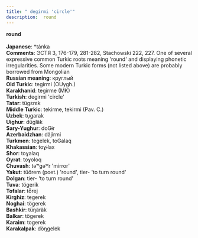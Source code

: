 ```yaml
---
title: " degirmi 'circle'"
description:  round
---
```

<p data-pagefind-weight="0.5">
<strong> round</strong><br><br>
<strong>Japanese</strong>:  *tánka<br>
<strong>Comments</strong>:  ЭСТЯ 3, 176-179, 281-282, Stachowski 222, 227. One of several expressive common Turkic roots meaning 'round' and displaying phonetic irregularities. Some modern Turkic forms (not listed above) are probably borrowed from Mongolian<br>
<strong>Russian meaning</strong>:  круглый<br>
<strong>Old Turkic</strong>:  tegirmi (OUygh.)<br>
<strong>Karakhanid</strong>:  tegirme (MK)<br>
<strong>Turkish</strong>:  degirmi 'circle'<br>
<strong>Tatar</strong>:  tügɛrɛk<br>
<strong>Middle Turkic</strong>:  tekirme, tekirmi (Pav. C.)<br>
<strong>Uzbek</strong>:  tụgarak<br>
<strong>Uighur</strong>:  dügläk<br>
<strong>Sary-Yughur</strong>:  doGɨr<br>
<strong>Azerbaidzhan</strong>:  däjirmi<br>
<strong>Turkmen</strong>:  tegelek, toGalaq<br>
<strong>Khakassian</strong>:  toɣɨlax<br>
<strong>Shor</strong>:  toɣalaq<br>
<strong>Oyrat</strong>:  toɣoloq<br>
<strong>Chuvash</strong>:  tǝʷgǝʷr 'mirror'<br>
<strong>Yakut</strong>:  tüörem (poet.) 'round', tier- 'to turn round'<br>
<strong>Dolgan</strong>:  tier- 'to turn round'<br>
<strong>Tuva</strong>:  tögerik<br>
<strong>Tofalar</strong>:  tȫrej<br>
<strong>Kirghiz</strong>:  tegerek<br>
<strong>Noghai</strong>:  tögerek<br>
<strong>Bashkir</strong>:  tüŋäräk<br>
<strong>Balkar</strong>:  tögerek<br>
<strong>Karaim</strong>:  togerek<br>
<strong>Karakalpak</strong>:  döŋgelek<br>

</p>
